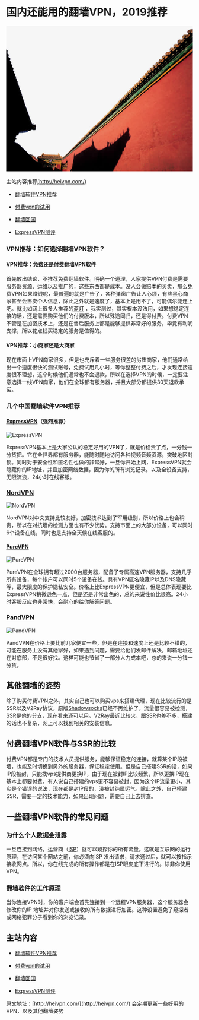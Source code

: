 # 国内还能用的翻墙VPN，2019推荐

![2019还能用的翻墙VPN软件，中国vpn购买推荐，VPN排行榜，ExpressVPN怎么样，知乎推荐，翻墙软件](/image/wall.jpg "vpn")

主站内容推荐[(http://heivpn.com/)](http://heivpn.com/)

- [翻墙软件VPN推荐](http://heivpn.com/)

- [付费vpn的试用](http://heivpn.com/free-vpn/)

- [翻墙回国](http://heivpn.com/wall-back/)

- [ExpressVPN测评](http://heivpn.com/express-evaluate/)


### VPN推荐：如何选择翻墙VPN软件？

#### VPN推荐：免费还是付费翻墙VPN软件

首先放出结论，不推荐免费翻墙软件。明确一个道理，人家提供VPN付费是需要服务器资源、运维以及推广的，这些东西都是成本。没人会做赔本的买卖，那么免费VPN如果赚钱呢，最普遍的就是广告了，各种弹窗广告让人心烦，有些黑心商家甚至会售卖个人信息，除此之外就是速度了，基本上是用不了，可能偶尔能连上吧。就比如网上很多人推荐的[蓝灯](https://getlantern.org/zh_CN)
，我实测过，其实根本没法用，如果想稳定连接的话，还是需要购买他们的付费版本，所以殊途同归，还是得付费。付费VPN不管是在加密技术上，还是在售后服务上都是能够提供非常好的服务，毕竟有利润支撑，所以花点钱买稳定的服务是值得的。

#### VPN推荐：小商家还是大商家

现在市面上VPN商家很多，但是也充斥着一些服务很差的劣质商家，他们通常给出一个速度很快的测试账号，免费试用几小时，等你整整付费之后，才发现连接速度很不理想，这个时候他们通常也不会退款，所以在选择VPN的时候，一定要注意选择一线VPN商家，他们在全球都有服务器，并且大部分都提供30天退款承诺。


### 几个中国翻墙软件VPN推荐

#### [ExpressVPN](http://heivpn.com/express)（强烈推荐）

![ExpressVPN](http://heivpn.com/wp-content/uploads/2019/08/express.png)

ExpressVPN基本上是大家公认的稳定好用的VPN了，就是价格贵了点，一分钱一分货把。它在全世界都有服务器，能随时随地访问各种视频音频资源，突破地区封锁。同时对于安全性和匿名性也做的非常好，一旦你开始上网，ExpressVPN就会隐藏你的IP地址，并且加密网络数据，因为你的所有浏览记录。以及全设备支持，无限流浪，24小时在线客服。
### [NordVPN](http://heivpn.com/nord)

![NordVPN](http://heivpn.com/wp-content/uploads/2019/08/nord.png "NordVPN")

NordVPN对中文支持比较友好，加密技术达到了军用级别，所以价格上也会稍贵，所以在对抗墙的检测方面也有不少优势。支持市面上的大部分设备，可以同时6个设备在线，同时也是支持全天候在线客服的。

#### [PureVPN](http://heivpn.com/pure)

![PureVPN](http://heivpn.com/wp-content/uploads/2019/08/pure.png)

PureVPN在全球拥有超过2000台服务器，配备了专属高速VPN服务器，支持几乎所有设备，每个帐户可以同时5个设备在线。具有VPN匿名隐藏IP以及DNS隐藏等，最大限度的保护隐私安全。价格上比ExpressVPN更便宜，但是总体表现要比ExpressVPN稍微逊色一点，但是还是非常出色的，总的来说性价比很高。24小时客服反应也非常快，会耐心的给你解答问题。

### [PandVPN](http://heivpn.com/panda)

![PandVPN](http://heivpn.com/wp-content/uploads/2019/08/panda.png "pandavpn")

PandVPN在价格上要比前几家便宜一些，但是在连接和速度上还是比较不错的，可能在服务上没有其他家好，如果遇到问题，需要给他们发邮件解决，邮箱地址还在对底部，不是很好找。这样可能也节省了一部分人力成本吧，总的来说一分钱一分货。

## 其他翻墙的姿势

除了购买付费VPN之外，其实自己也可以购买vps来搭建代理，现在比较流行的是SSR以及V2Ray协议，原版[Shadowsocks](https://zh.wikipedia.org/wiki/Shadowsocks)已经不再维护了，流量很容易被检测，SSR是他的分支，现在看来还可以用。V2Ray最近比较火，跟SSR也差不多，搭建的话也不复杂，网上可以找到相关的安装信息。

## 付费翻墙VPN软件与SSR的比较

付费VPN都是专门的技术人员提供服务，能够保证稳定的连接，就算某个IP段被墙，也能及时切换到另外的服务器，保证稳定使用。但是自己搭建SSR的话，如果IP段被封，只能找vps提供商更换IP，由于现在被封IP比较频繁，所以更换IP现在基本上都要付费。有人说自己搭建的vps更不容易被封，因为这个IP流量更小，其实是个错误的说法，现在都是封IP段的，没被封纯属运气。除此之外，自己搭建SSR，需要一定的技术能力，如果出现问题，需要自己上去排查。

## 一些翻墙VPN软件的常见问题

### 为什么个人数据会泄露

一旦连接到网络，运营商（[ISP](https://zh.wikipedia.org/wiki/%E4%BA%92%E8%81%94%E7%BD%91%E6%9C%8D%E5%8A%A1%E4%BE%9B%E5%BA%94%E5%95%86)）就可以窥探你的所有流量。这就是互联网的运行原理，在访问某个网站之前，你必须向ISP 发出请求，请求通过后，就可以按指示接收网点。所以，你在线完成的所有操作都是在ISP眼皮底下进行的。除非你使用VPN。

### 翻墙软件的工作原理

当你连接VPN时，你的客户端会首先连接到一个远程VPN服务器，这个服务器会修改你的IP 地址并对你发送或接收的所有数据进行加密。这种设置避免了窥探者或网络犯罪分子看到你的浏览记录。‎

## 主站内容

- [翻墙软件VPN推荐](http://heivpn.com/)

- [付费vpn的试用](http://heivpn.com/free-vpn/)

- [翻墙回国](http://heivpn.com/wall-back/)

- [ExpressVPN测评](http://heivpn.com/express-evaluate/)

原文地址：[http://heivpn.com/](http://heivpn.com/) 会定期更新一些好用的VPN，以及其他翻墙姿势


